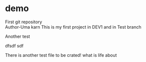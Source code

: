# demo
First git repository
<br>
Author-Uma karn
 This is my first project 
in DEV1 and in Test branch

Another test 

dfsdf sdf 

There is another test file to be crated!
what is life about 